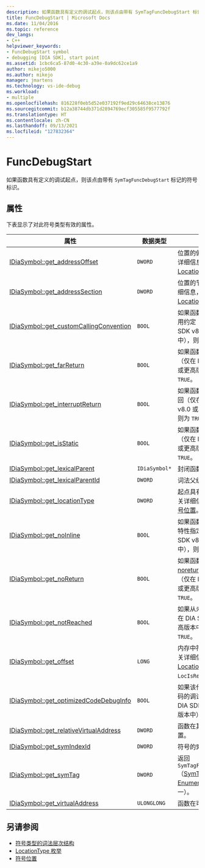 ```yaml
---
description: 如果函数具有定义的调试起点，则该点由带有 SymTagFuncDebugStart 标记的符号标识。
title: FuncDebugStart | Microsoft Docs
ms.date: 11/04/2016
ms.topic: reference
dev_langs:
- C++
helpviewer_keywords:
- FuncDebugStart symbol
- debugging [DIA SDK], start point
ms.assetid: 1cbc6ca5-87d0-4c30-a39e-0a9dc62ce1a9
author: mikejo5000
ms.author: mikejo
manager: jmartens
ms.technology: vs-ide-debug
ms.workload:
- multiple
ms.openlocfilehash: 816228f0eb5d52e037192f9ed29c64638ce13876
ms.sourcegitcommit: b12a38744db371d2894769ecf305585f9577792f
ms.translationtype: HT
ms.contentlocale: zh-CN
ms.lasthandoff: 09/13/2021
ms.locfileid: "127832364"
---
```

# <a name="funcdebugstart"></a>FuncDebugStart
如果函数具有定义的调试起点，则该点由带有 `SymTagFuncDebugStart` 标记的符号标识。

## <a name="properties"></a>属性
 下表显示了对此符号类型有效的属性。

|属性|数据类型|说明|
|--------------|---------------|-----------------|
|[IDiaSymbol::get_addressOffset](../../debugger/debug-interface-access/idiasymbol-get-addressoffset.md)|`DWORD`|位置的偏移部分；有关详细信息，请参阅 [LocationType 枚举](../../debugger/debug-interface-access/locationtype.md)。|
|[IDiaSymbol::get_addressSection](../../debugger/debug-interface-access/idiasymbol-get-addresssection.md)|`DWORD`|位置的节部分；有关详细信息，请参阅 [LocationType 枚举](../../debugger/debug-interface-access/locationtype.md)。|
|[IDiaSymbol::get_customCallingConvention](../../debugger/debug-interface-access/idiasymbol-get-customcallingconvention.md)|`BOOL`|如果函数使用自定义调用约定（仅在 DIA SDK v8.0 或更高版本中），则为 `TRUE`。|
|[IDiaSymbol::get_farReturn](../../debugger/debug-interface-access/idiasymbol-get-farreturn.md)|`BOOL`|如果函数执行远返回（仅在 DIA SDK v8.0 或更高版本中），则为 `TRUE`。|
|[IDiaSymbol::get_interruptReturn](../../debugger/debug-interface-access/idiasymbol-get-interruptreturn.md)|`BOOL`|如果函数包含从中断返回（仅在 DIA SDK v8.0 或更高版本中），则为 `TRUE`。|
|[IDiaSymbol::get_isStatic](../../debugger/debug-interface-access/idiasymbol-get-isstatic.md)|`BOOL`|如果函数标记为静态（仅在 DIA SDK v8.0 或更高版本中），则为 `TRUE`。|
|[IDiaSymbol::get_lexicalParent](../../debugger/debug-interface-access/idiasymbol-get-lexicalparent.md)|`IDiaSymbol*`|封闭函数的符号。|
|[IDiaSymbol::get_lexicalParentId](../../debugger/debug-interface-access/idiasymbol-get-lexicalparentid.md)|`DWORD`|词法父级符号的 ID。|
|[IDiaSymbol::get_locationType](../../debugger/debug-interface-access/idiasymbol-get-locationtype.md)|`DWORD`|起点具有静态位置；有关详细信息，请参阅[符号位置](../../debugger/debug-interface-access/symbol-locations.md)。|
|[IDiaSymbol::get_noInline](../../debugger/debug-interface-access/idiasymbol-get-noinline.md)|`BOOL`|如果函数是用 [noinline](/cpp/cpp/noinline) 特性指定的（仅在 DIA SDK v8.0 或更高版本中），则为 `TRUE`。|
|[IDiaSymbol::get_noReturn](../../debugger/debug-interface-access/idiasymbol-get-noreturn.md)|`BOOL`|如果函数是用 [noreturn](/cpp/cpp/noreturn) 特性指定的（仅在 DIA SDK v8.0 或更高版本中），则为 `TRUE`。|
|[IDiaSymbol::get_notReached](../../debugger/debug-interface-access/idiasymbol-get-notreached.md)|`BOOL`|如果从未调用函数（仅在 DIA SDK v8.0 或更高版本中），则为 `TRUE`。|
|[IDiaSymbol::get_offset](../../debugger/debug-interface-access/idiasymbol-get-offset.md)|`LONG`|内存中符号的偏移；有关详细信息，请参阅 [LocationType 枚举](../../debugger/debug-interface-access/locationtype.md)、`LocIsRegRel`。|
|[IDiaSymbol::get_optimizedCodeDebugInfo](../../debugger/debug-interface-access/idiasymbol-get-optimizedcodedebuginfo.md)|`BOOL`|如果该代码具有优化代码的调试信息（仅在 DIA SDK v8.0 或更高版本中），则为 `TRUE`。|
|[IDiaSymbol::get_relativeVirtualAddress](../../debugger/debug-interface-access/idiasymbol-get-relativevirtualaddress.md)|`DWORD`|函数在其块中的相对位置。|
|[IDiaSymbol::get_symIndexId](../../debugger/debug-interface-access/idiasymbol-get-symindexid.md)|`DWORD`|符号的索引 ID。|
|[IDiaSymbol::get_symTag](../../debugger/debug-interface-access/idiasymbol-get-symtag.md)|`DWORD`|返回 `SymTagFuncDebugStart`（[SymTagEnum Enumeration](../../debugger/debug-interface-access/symtagenum.md) 值之一）。|
|[IDiaSymbol::get_virtualAddress](../../debugger/debug-interface-access/idiasymbol-get-virtualaddress.md)|`ULONGLONG`|函数在可执行的位置。|

## <a name="see-also"></a>另请参阅
- [符号类型的词法层次结构](../../debugger/debug-interface-access/lexical-hierarchy-of-symbol-types.md)
- [LocationType 枚举](../../debugger/debug-interface-access/locationtype.md)
- [符号位置](../../debugger/debug-interface-access/symbol-locations.md)
